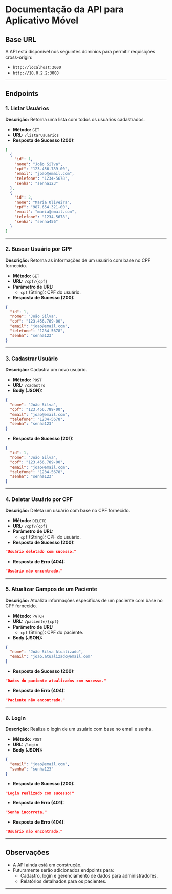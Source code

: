 # Documentação da API para Aplicativo Móvel

## Base URL
A API está disponível nos seguintes domínios para permitir requisições cross-origin:
- `http://localhost:3000`
- `http://10.0.2.2:3000`

---

## Endpoints

### 1. Listar Usuários
**Descrição:** Retorna uma lista com todos os usuários cadastrados.

- **Método:** `GET`
- **URL:** `/listarUsuarios`
- **Resposta de Sucesso (200):**
```json
[
  {
    "id": 1,
    "nome": "João Silva",
    "cpf": "123.456.789-00",
    "email": "joao@email.com",
    "telefone": "1234-5678",
    "senha": "senha123"
  },
  {
    "id": 2,
    "nome": "Maria Oliveira",
    "cpf": "987.654.321-00",
    "email": "maria@email.com",
    "telefone": "1234-5678",
    "senha": "senha456"
  }
]
```

---

### 2. Buscar Usuário por CPF
**Descrição:** Retorna as informações de um usuário com base no CPF fornecido.

- **Método:** `GET`
- **URL:** `/cpf/{cpf}`
- **Parâmetro de URL:**
  - `cpf` (String): CPF do usuário.
- **Resposta de Sucesso (200):**
```json
{
  "id": 1,
  "nome": "João Silva",
  "cpf": "123.456.789-00",
  "email": "joao@email.com",
  "telefone": "1234-5678",
  "senha": "senha123"
}
```

---

### 3. Cadastrar Usuário
**Descrição:** Cadastra um novo usuário.

- **Método:** `POST`
- **URL:** `/cadastro`
- **Body (JSON):**
```json
{
  "nome": "João Silva",
  "cpf": "123.456.789-00",
  "email": "joao@email.com",
  "telefone": "1234-5678",
  "senha": "senha123"
}
```
- **Resposta de Sucesso (201):**
```json
{
  "id": 1,
  "nome": "João Silva",
  "cpf": "123.456.789-00",
  "email": "joao@email.com",
  "telefone": "1234-5678",
  "senha": "senha123"
}
```

---

### 4. Deletar Usuário por CPF
**Descrição:** Deleta um usuário com base no CPF fornecido.

- **Método:** `DELETE`
- **URL:** `/cpf/{cpf}`
- **Parâmetro de URL:**
  - `cpf` (String): CPF do usuário.
- **Resposta de Sucesso (200):**
```json
"Usuário deletado com sucesso."
```
- **Resposta de Erro (404):**
```json
"Usuário não encontrado."
```

---

### 5. Atualizar Campos de um Paciente
**Descrição:** Atualiza informações específicas de um paciente com base no CPF fornecido.

- **Método:** `PATCH`
- **URL:** `/paciente/{cpf}`
- **Parâmetro de URL:**
  - `cpf` (String): CPF do paciente.
- **Body (JSON):**
```json
{
  "nome": "João Silva Atualizado",
  "email": "joao.atualizado@email.com"
}
```
- **Resposta de Sucesso (200):**
```json
"Dados do paciente atualizados com sucesso."
```
- **Resposta de Erro (404):**
```json
"Paciente não encontrado."
```

---

### 6. Login
**Descrição:** Realiza o login de um usuário com base no email e senha.

- **Método:** `POST`
- **URL:** `/login`
- **Body (JSON):**
```json
{
  "email": "joao@email.com",
  "senha": "senha123"
}
```
- **Resposta de Sucesso (200):**
```json
"Login realizado com sucesso!"
```
- **Resposta de Erro (401):**
```json
"Senha incorreta."
```
- **Resposta de Erro (404):**
```json
"Usuário não encontrado."
```

---

## Observações
- A API ainda está em construção.
- Futuramente serão adicionados endpoints para:
  - Cadastro, login e gerenciamento de dados para administradores.
  - Relatórios detalhados para os pacientes.

---
